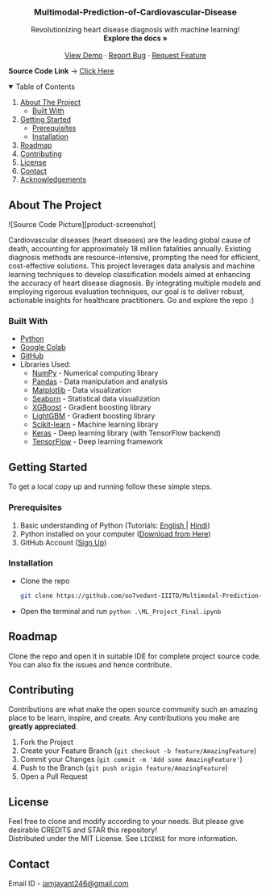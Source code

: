 <!-- PROJECT LOGO -->
  <h3 align="center">Multimodal-Prediction-of-Cardiovascular-Disease</h3>

  <p align="center">
    Revolutionizing heart disease diagnosis with machine learning!
    <br />
    <strong>Explore the docs »</strong>
    <br />
    <br />
    <a href="https://github.com/oo7vedant-IIITD/Multimodal-Prediction-of-Cardiovascular-Disease/blob/main/Project_Report.pdf">View Demo</a>
    ·
    <a href="https://github.com/oo7vedant-IIITD/Multimodal-Prediction-of-Cardiovascular-Disease/issues">Report Bug</a>
    ·
    <a href="https://github.com/oo7vedant-IIITD/Multimodal-Prediction-of-Cardiovascular-Disease/issues">Request Feature</a>
    <br />
</p>

**Source Code Link** -> [Click Here](https://github.com/oo7vedant-IIITD/Multimodal-Prediction-of-Cardiovascular-Disease/tree/main/Source_Code)
<br>

<!-- TABLE OF CONTENTS -->
<details open="open">
  <summary>Table of Contents</summary>
  <ol>
    <li>
      <a href="#about-the-project">About The Project</a>
      <ul>
        <li><a href="#built-with">Built With</a></li>
      </ul>
    </li>
    <li>
      <a href="#getting-started">Getting Started</a>
      <ul>
        <li><a href="#prerequisites">Prerequisites</a></li>
        <li><a href="#installation">Installation</a></li>
      </ul>
    </li>
    <li><a href="#roadmap">Roadmap</a></li>
    <li><a href="#contributing">Contributing</a></li>
    <li><a href="#license">License</a></li>
    <li><a href="#contact">Contact</a></li>
    <li><a href="#acknowledgements">Acknowledgements</a></li>
  </ol>
</details>



<!-- ABOUT THE PROJECT -->
## About The Project

![Source Code Picture][product-screenshot]

Cardiovascular diseases (heart diseases) are the leading global cause of death, accounting for approximately 18 million fatalities annually. Existing diagnosis methods are resource-intensive, prompting the need for efficient, cost-effective solutions. This project leverages data analysis and machine learning techniques to develop classification models aimed at enhancing the accuracy of heart disease diagnosis. By integrating multiple models and employing rigorous evaluation techniques, our goal is to deliver robust, actionable insights for healthcare practitioners. Go and explore the repo :)

### Built With

* [Python](https://www.python.org/) 
* [Google Colab](https://colab.google/)
* [GitHub](https://github.com)
* Libraries Used:
  * [NumPy](https://numpy.org/) - Numerical computing library
  * [Pandas](https://pandas.pydata.org/) - Data manipulation and analysis
  * [Matplotlib](https://matplotlib.org/) - Data visualization
  * [Seaborn](https://seaborn.pydata.org/) - Statistical data visualization
  * [XGBoost](https://xgboost.readthedocs.io/en/stable/) - Gradient boosting library
  * [LightGBM](https://lightgbm.readthedocs.io/en/stable/) - Gradient boosting library
  * [Scikit-learn](https://scikit-learn.org/stable/) - Machine learning library
  * [Keras](https://keras.io/) - Deep learning library (with TensorFlow backend)
  * [TensorFlow](https://www.tensorflow.org/) - Deep learning framework


<!-- GETTING STARTED -->
## Getting Started

To get a local copy up and running follow these simple steps.

### Prerequisites

1. Basic understanding of Python (Tutorials: [English ](https://youtu.be/_uQrJ0TkZlc)| [Hindi](https://youtu.be/gfDE2a7MKjA))
2. Python installed on your computer ([Download from Here](https://www.python.org/downloads/))
3. GitHub Account ([Sign Up](https://github.com))


### Installation

- Clone the repo
   ```sh
   git clone https://github.com/oo7vedant-IIITD/Multimodal-Prediction-of-Cardiovascular-Disease.git
   ```
- Open the terminal and run `python .\ML_Project_Final.ipynb`
   

<!-- ROADMAP -->
## Roadmap

Clone the repo and open it in suitable IDE for complete project source code. You can also fix the issues and hence contribute.


<!-- CONTRIBUTING -->
## Contributing

Contributions are what make the open source community such an amazing place to be learn, inspire, and create. Any contributions you make are **greatly appreciated**.

1. Fork the Project
2. Create your Feature Branch (`git checkout -b feature/AmazingFeature`)
3. Commit your Changes (`git commit -m 'Add some AmazingFeature'`)
4. Push to the Branch (`git push origin feature/AmazingFeature`)
5. Open a Pull Request

<!-- LICENSE -->
## License

Feel free to clone and modify according to your needs. But please give desirable CREDITS and STAR this repository!<br> Distributed under the MIT License. See `LICENSE` for more information.


<!-- CONTACT -->
## Contact

Email ID - iamjayant246@gmail.com



<!-- MARKDOWN LINKS & IMAGES -->

